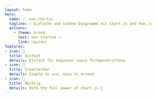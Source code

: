 ```yaml
---
layout: home
hero:
  name: 📈 vue-chartjs
  tagline: ⚡ Einfache und schöne Diagramme mit Chart.js und Vue.js
  actions:
    - theme: brand
      text: Get Started →
      link: /guide/
features:
- icon: 🙌
  title: Einfach
  details: Einfach für beginner sowie fortgeschrittene
- icon: 💪
  title: Erweiterbar
  details: Simple to use, easy to extend
- icon: 💯
  title: Mächtig
  details: With the full power of chart.js 💯
---
```

